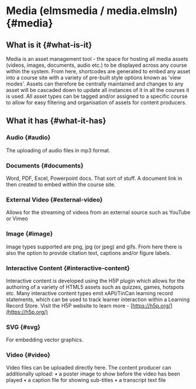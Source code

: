 # Media \(elmsmedia / media.elmsln\) {#media}

## What is it {#what-is-it}

Media is an asset management tool - the space for hosting all media assets \(videos, images, documents, audio etc.\) to be displayed across any course within the system. From here, shortcodes are generated to embed any asset into a course site with a variety of pre-built style options known as 'view modes'. Assets can therefore be centrally maintained and changes to any asset will be cascaded down to update all instances of it in all the courses it is used. All asset types can be tagged and/or assigned to a specific course to allow for easy filtering and organisation of assets for content producers.

## What it has {#what-it-has}

### Audio {#audio}

The uploading of audio files in mp3 format.

### Documents {#documents}

Word, PDF, Excel, Powerpoint docs. That sort of stuff. A document link in then created to embed within the course site.

### External Video {#external-video}

Allows for the streaming of videos from an external source such as YouTube or Vimeo

### Image {#image}

Image types supported are png, jpg \(or jpeg\) and gifs. From here there is also the option to provide citation text, captions and/or figure labels.

### Interactive Content {#interactive-content}

Interactive content is developed using the H5P plugin which allows for the authoring of a variety of HTML5 assets such as quizzes, games, hotspots etc. Many interactive content types emit xAPI/TinCan learning record statements, which can be used to track learner interaction within a Learning Record Store. Visit the H5P website to learn more - [https://h5p.org/](https://h5p.org/)

### SVG {#svg}

For embedding vector graphics.

### Video {#video}

Video files can be uploaded directly here. The content producer can additionally upload: • a poster image to show before the video has been played • a caption file for showing sub-titles • a transcript text file

